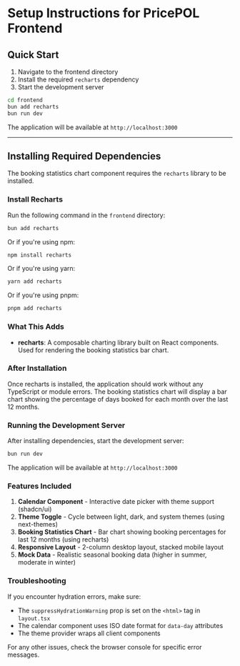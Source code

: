 # Setup Instructions for PricePOL Frontend

## Quick Start

1. Navigate to the frontend directory
2. Install the required `recharts` dependency
3. Start the development server

```bash
cd frontend
bun add recharts
bun run dev
```

The application will be available at `http://localhost:3000`

---

## Installing Required Dependencies

The booking statistics chart component requires the `recharts` library to be installed.

### Install Recharts

Run the following command in the `frontend` directory:

```bash
bun add recharts
```

Or if you're using npm:

```bash
npm install recharts
```

Or if you're using yarn:

```bash
yarn add recharts
```

Or if you're using pnpm:

```bash
pnpm add recharts
```

### What This Adds

- **recharts**: A composable charting library built on React components. Used for rendering the booking statistics bar chart.

### After Installation

Once recharts is installed, the application should work without any TypeScript or module errors. The booking statistics chart will display a bar chart showing the percentage of days booked for each month over the last 12 months.

### Running the Development Server

After installing dependencies, start the development server:

```bash
bun run dev
```

The application will be available at `http://localhost:3000`

### Features Included

1. **Calendar Component** - Interactive date picker with theme support (shadcn/ui)
2. **Theme Toggle** - Cycle between light, dark, and system themes (using next-themes)
3. **Booking Statistics Chart** - Bar chart showing booking percentages for last 12 months (using recharts)
4. **Responsive Layout** - 2-column desktop layout, stacked mobile layout
5. **Mock Data** - Realistic seasonal booking data (higher in summer, moderate in winter)

### Troubleshooting

If you encounter hydration errors, make sure:
- The `suppressHydrationWarning` prop is set on the `<html>` tag in `layout.tsx`
- The calendar component uses ISO date format for `data-day` attributes
- The theme provider wraps all client components

For any other issues, check the browser console for specific error messages.